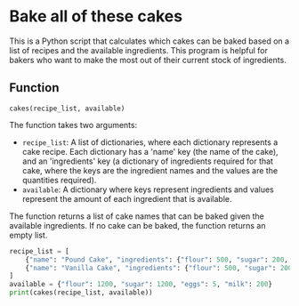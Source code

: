 # Bake all of these cakes

This is a Python script that calculates which cakes can be baked based on a list of recipes and the available ingredients. This program is helpful for bakers who want to make the most out of their current stock of ingredients.

## Function

`cakes(recipe_list, available)`

The function takes two arguments:

- `recipe_list`: A list of dictionaries, where each dictionary represents a cake recipe. Each dictionary has a 'name' key (the name of the cake), and an 'ingredients' key (a dictionary of ingredients required for that cake, where the keys are the ingredient names and the values are the quantities required).
- `available`: A dictionary where keys represent ingredients and values represent the amount of each ingredient that is available.

The function returns a list of cake names that can be baked given the available ingredients. If no cake can be baked, the function returns an empty list.

```python
recipe_list = [
    {"name": "Pound Cake", "ingredients": {"flour": 500, "sugar": 200, "eggs": 1}},
    {"name": "Vanilla Cake", "ingredients": {"flour": 500, "sugar": 200, "eggs": 1, "vanilla": 2}}
]
available = {"flour": 1200, "sugar": 1200, "eggs": 5, "milk": 200}
print(cakes(recipe_list, available))
